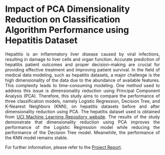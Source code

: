 # Impact of PCA Dimensionality Reduction on Classification Algorithm Performance using Hepatitis Dataset

<p align="justify"> Hepatitis is an inflammatory liver disease caused by viral infections, resulting in damage to liver cells and organ function. Accurate prediction of hepatitis patient outcomes and proper decision-making are crucial for providing effective treatment and improving patient survival. In the field of medical data modeling, such as hepatitis datasets, a major challenge is the high dimensionality of the data due to the abundance of available features. This complexity leads to time-consuming modeling. One method used to address this issue is dimensionality reduction using Principal Component Analysis (PCA). Therefore, this study aims to compare the performance of three classification models, namely Logistic Regression, Decision Tree, and K-Nearest Neighbors (KNN), on hepatitis datasets before and after dimensionality reduction using PCA. The hepatitis dataset used is obtained from <a href="https://archive.ics.uci.edu/dataset/46/hepatitis">UCI Machine Learning Repository website</a>. The results of the study demonstrate that dimensionality reduction using PCA improves the performance of the Logistic Regression model while reducing the performance of the Decision Tree model. Meanwhile, the performance of the KNN model remains stable. </p>

For further information, please refer to the [Project Report](./Project%20Report.pdf).